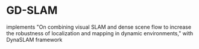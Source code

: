 # GD-SLAM
implements "On combining visual SLAM and dense scene flow to increase the robustness of localization and mapping in dynamic environments,"  with DynaSLAM framework

